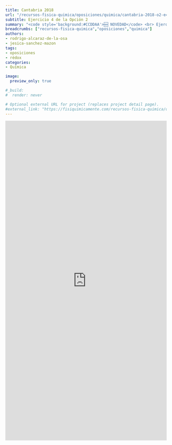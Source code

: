 ```yaml
---
title: Cantabria 2018
url: "/recursos-fisica-quimica/oposiciones/quimica/cantabria-2018-o2-e4"
subtitle: Ejercicio 4 de la Opción 2
summary: "<code style='background:#CCDDAA'>🆕 NOVEDAD</code> <br> Ejercicio 4 de la Opción 2."
breadcrumbs: ["recursos-fisica-quimica","oposiciones","quimica"]
authors:
- rodrigo-alcaraz-de-la-osa
- jesica-sanchez-mazon
tags:
- oposiciones
- rédox
categories:
- Química

image:
  preview_only: true

#_build:
#  render: never

# Optional external URL for project (replaces project detail page).
#external_link: "https://fisiquimicamente.com/recursos-fisica-quimica/oposiciones/quimica/cantabria-2018-o2-e4/cantabria-2018-o2-e4.pdf"
---
```


<iframe src="http://docs.google.com/viewer?url=https://fisiquimicamente.com/recursos-fisica-quimica/oposiciones/quimica/cantabria-2018-o2-e4/cantabria-2018-o2-e4.pdf&embedded=true" style="width:100%; height:1000px;" frameborder="0"></iframe>
